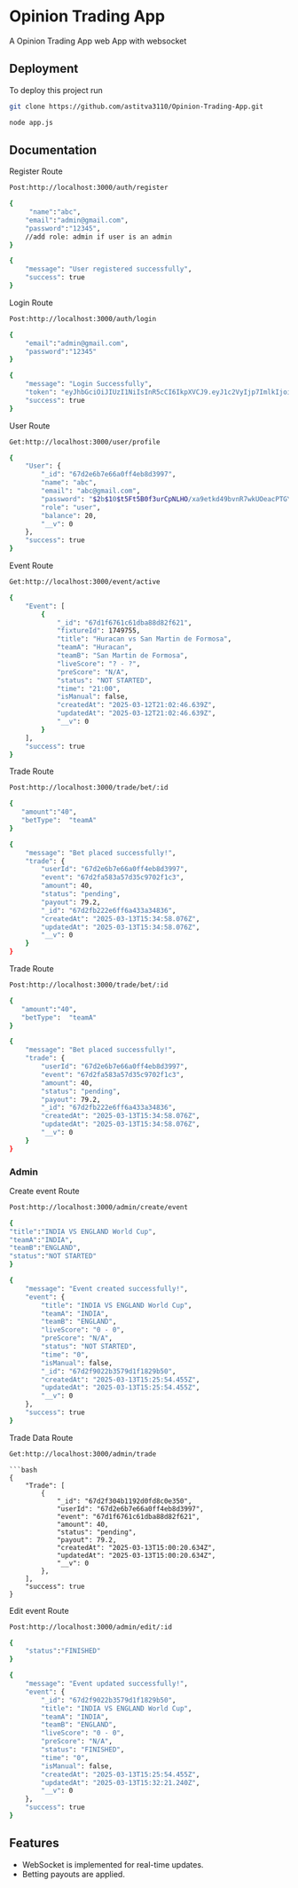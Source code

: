 
# Opinion Trading App

A Opinion Trading App web App with websocket 


## Deployment

To deploy this project run

```bash
git clone https://github.com/astitva3110/Opinion-Trading-App.git
```

```bash
node app.js
```

## Documentation

Register Route


```bash
Post:http://localhost:3000/auth/register
```
```bash
{
     "name":"abc",
    "email":"admin@gmail.com",
    "password":"12345",
    //add role: admin if user is an admin 
}
```
```bash
{
    "message": "User registered successfully",
    "success": true
}
```

Login Route


```bash
Post:http://localhost:3000/auth/login
```
```bash
{
    "email":"admin@gmail.com",
    "password":"12345"
}
```
```bash
{
    "message": "Login Successfully",
    "token": "eyJhbGciOiJIUzI1NiIsInR5cCI6IkpXVCJ9.eyJ1c2VyIjp7ImlkIjoiNjdkMmY3M2VhNmQ5OTBmNmY2YmRlZDg1Iiwicm9sZSI6ImFkbWluIn0sImlhdCI6MTc0MTg3OTExNSxNzQyNDgzOTE1fQ.N_d8DZ4_-Cr3oiPIOMz19p_3RhW1-uLNwNVpzlBAIgQ",
    "success": true
}
```


User Route


```bash
Get:http://localhost:3000/user/profile
```

```bash
{
    "User": {
        "_id": "67d2e6b7e66a0ff4eb8d3997",
        "name": "abc",
        "email": "abc@gmail.com",
        "password": "$2b$10$t5Ft5B0f3urCpNLHO/xa9etkd49bvnR7wkUOeacPTGY7rg/duLMgy",
        "role": "user",
        "balance": 20,
        "__v": 0
    },
    "success": true
}
```

Event Route


```bash
Get:http://localhost:3000/event/active
```

```bash
{
    "Event": [
        {
            "_id": "67d1f6761c61dba88d82f621",
            "fixtureId": 1749755,
            "title": "Huracan vs San Martin de Formosa",
            "teamA": "Huracan",
            "teamB": "San Martin de Formosa",
            "liveScore": "? - ?",
            "preScore": "N/A",
            "status": "NOT STARTED",
            "time": "21:00",
            "isManual": false,
            "createdAt": "2025-03-12T21:02:46.639Z",
            "updatedAt": "2025-03-12T21:02:46.639Z",
            "__v": 0
        }
    ],
    "success": true
}
```

Trade Route


```bash
Post:http://localhost:3000/trade/bet/:id
```
```bash
{
   "amount":"40", 
   "betType":  "teamA"
}
```
```bash
{
    "message": "Bet placed successfully!",
    "trade": {
        "userId": "67d2e6b7e66a0ff4eb8d3997",
        "event": "67d2fa583a57d35c9702f1c3",
        "amount": 40,
        "status": "pending",
        "payout": 79.2,
        "_id": "67d2fb222e6ff6a433a34836",
        "createdAt": "2025-03-13T15:34:58.076Z",
        "updatedAt": "2025-03-13T15:34:58.076Z",
        "__v": 0
    }
}
```

Trade Route


```bash
Post:http://localhost:3000/trade/bet/:id
```
```bash
{
   "amount":"40", 
   "betType":  "teamA"
}
```
```bash
{
    "message": "Bet placed successfully!",
    "trade": {
        "userId": "67d2e6b7e66a0ff4eb8d3997",
        "event": "67d2fa583a57d35c9702f1c3",
        "amount": 40,
        "status": "pending",
        "payout": 79.2,
        "_id": "67d2fb222e6ff6a433a34836",
        "createdAt": "2025-03-13T15:34:58.076Z",
        "updatedAt": "2025-03-13T15:34:58.076Z",
        "__v": 0
    }
}
```

### Admin 

Create event Route


```bash
Post:http://localhost:3000/admin/create/event
```
```bash
{
"title":"INDIA VS ENGLAND World Cup",
"teamA":"INDIA",
"teamB":"ENGLAND",
"status":"NOT STARTED"
}
```
```bash
{
    "message": "Event created successfully!",
    "event": {
        "title": "INDIA VS ENGLAND World Cup",
        "teamA": "INDIA",
        "teamB": "ENGLAND",
        "liveScore": "0 - 0",
        "preScore": "N/A",
        "status": "NOT STARTED",
        "time": "0",
        "isManual": false,
        "_id": "67d2f9022b3579d1f1829b50",
        "createdAt": "2025-03-13T15:25:54.455Z",
        "updatedAt": "2025-03-13T15:25:54.455Z",
        "__v": 0
    },
    "success": true
}
```


Trade Data Route


```bash
Get:http://localhost:3000/admin/trade
```
```
```bash
{
    "Trade": [
        {
            "_id": "67d2f304b1192d0fd8c0e350",
            "userId": "67d2e6b7e66a0ff4eb8d3997",
            "event": "67d1f6761c61dba88d82f621",
            "amount": 40,
            "status": "pending",
            "payout": 79.2,
            "createdAt": "2025-03-13T15:00:20.634Z",
            "updatedAt": "2025-03-13T15:00:20.634Z",
            "__v": 0
        },
    ],
    "success": true
}
```

Edit event Route


```bash
Post:http://localhost:3000/admin/edit/:id
```
```bash
{
    "status":"FINISHED"
}
```
```bash
{
    "message": "Event updated successfully!",
    "event": {
        "_id": "67d2f9022b3579d1f1829b50",
        "title": "INDIA VS ENGLAND World Cup",
        "teamA": "INDIA",
        "teamB": "ENGLAND",
        "liveScore": "0 - 0",
        "preScore": "N/A",
        "status": "FINISHED",
        "time": "0",
        "isManual": false,
        "createdAt": "2025-03-13T15:25:54.455Z",
        "updatedAt": "2025-03-13T15:32:21.240Z",
        "__v": 0
    },
    "success": true
}
```
## Features

- WebSocket is implemented for real-time updates.
- Betting payouts are applied.


